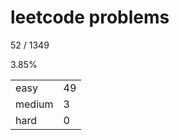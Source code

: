 # leetcode problems

52 / 1349

3.85%

|        |     |
| ------ | --- |
| easy   | 49  |
| medium | 3   |
| hard   | 0   |

